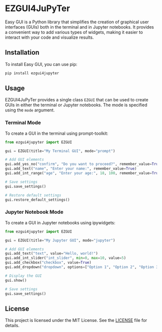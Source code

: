 # EZGUI4JuPyTer

Easy GUI is a Python library that simplifies the creation of graphical user interfaces (GUIs) both in the terminal and in Jupyter notebooks. It provides a convenient way to add various types of widgets, making it easier to interact with your code and visualize results.

## Installation

To install Easy GUI, you can use pip:

```bash
pip install ezgui4jupyter
```

## Usage

EZGUI4JuPyTer provides a single class `EZGUI` that can be used to create GUIs in either the terminal or Jupyter notebooks. The mode is specified using the `mode` argument.

### Terminal Mode

To create a GUI in the terminal using prompt-toolkit:

```python
from ezgui4jupyter import EZGUI

gui = EZGUI(title="My Terminal GUI", mode="prompt")

# Add GUI elements
gui.add_yes_no("confirm", "Do you want to proceed?", remember_value=True)
gui.add_text("name", "Enter your name:", remember_value=True)
gui.add_int_range("age", "Enter your age:", 18, 100, remember_value=True)

# Save settings
gui.save_settings()

# Restore default settings
gui.restore_default_settings()
```

### Jupyter Notebook Mode

To create a GUI in Jupyter notebooks using ipywidgets:

```python
from ezgui4jupyter import EZGUI

gui = EZGUI(title="My Jupyter GUI", mode="jupyter")

# Add GUI elements
gui.add_text("text", value="Hello, world!")
gui.add_int_slider("int_slider", min=0, max=10, value=5)
gui.add_checkbox("checkbox", value=True)
gui.add_dropdown("dropdown", options=["Option 1", "Option 2", "Option 3"], value="Option 1")

# Display the GUI
gui.show()

# Save settings
gui.save_settings()
```

## License

This project is licensed under the MIT License. See the [LICENSE](LICENSE.txt) file for details.
